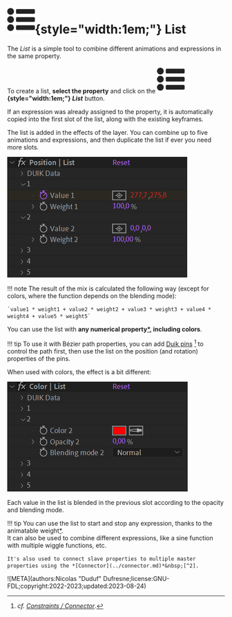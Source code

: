 # ![](../../../img/duik/icons/list.svg){style="width:1em;"} List

The *List* is a simple tool to combine different animations and expressions in the same property.

To create a list, **select the property** and click on the **![](../../../img/duik/icons/list.svg){style="width:1em;"} *List*** button.

If an expression was already assigned to the property, it is automatically copied into the first slot of the list, along with the existing keyframes.

The list is added in the effects of the layer. You can combine up to five animations and expressions, and then duplicate the list if ever you need more slots.

![](../../../img/duik/constraints/list.png)

!!! note
    The result of the mix is calculated the following way  (except for colors, where the function depends on the blending mode):

    `value1 * weight1 + value2 * weight2 + value3 * weight3 + value4 * weight4 + value5 * weight5`

You can use the list with **any numerical property[*](../../../misc/glossary.md), including colors**.

!!! tip
    To use it with Bézier path properties, you can add [Duik pins](../pins.md)&nbsp;[^1] to control the path first, then use the list on the position (and rotation) properties of the pins.

When used with colors, the effect is a bit different:

![](../../../img/duik/constraints/list-color.png)

Each value in the list is blended in the previous slot according to the opacity and blending mode.

!!! tip
    You can use the list to start and stop any expression, thanks to the animatable weight[*](../../../misc/glossary.md).  
    It can also be used to combine different expressions, like a sine function with multiple wiggle functions, etc.

    It's also used to connect slave properties to multiple master properties using the *[Connector](../connector.md)*&nbsp;[^2].

[^1]: *cf.* *[Constraints / Connector](../connector.md)*.

[^2]: *cf.* *[Constraints / Pins](../pins.md)*.

![META](authors:Nicolas "Duduf" Dufresne;license:GNU-FDL;copyright:2022-2023;updated:2023-08-24)
